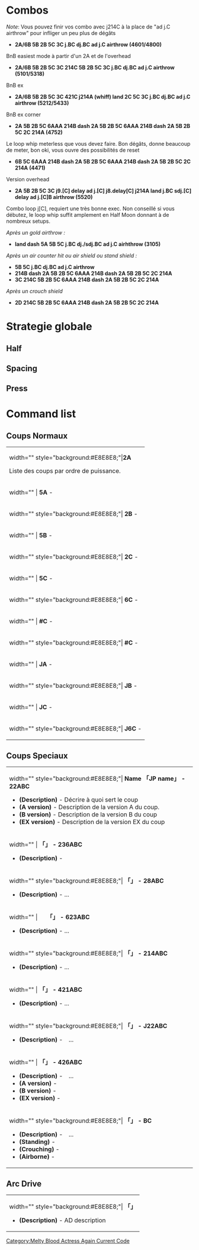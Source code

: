# Combos

*Note*: Vous pouvez finir vos combo avec j214C à la place de "ad j.C
airthrow" pour infliger un peu plus de dégâts

- **2A/6B 5B 2B 5C 3C j.BC dj.BC ad j.C airthrow (4601/4800)**

  
BnB easiest mode à partir d'un 2A et de l'overhead

- **2A/6B 5B 2B 5C 3C 214C 5B 2B 5C 3C j.BC dj.BC ad j.C airthrow
  (5101/5318)**

  
BnB ex

- **2A/6B 5B 2B 5C 3C 421C j214A (whiff) land 2C 5C 3C j.BC dj.BC ad j.C
  airthrow (5212/5433)**

  
BnB ex corner

- **2A 5B 2B 5C 6AAA 214B dash 2A 5B 2B 5C 6AAA 214B dash 2A 5B 2B 5C 2C
  214A (4752)**

  
Le loop whip meterless que vous devez faire. Bon dégâts, donne beaucoup
de meter, bon oki, vous ouvre des possibilités de reset

- **6B 5C 6AAA 214B dash 2A 5B 2B 5C 6AAA 214B dash 2A 5B 2B 5C 2C 214A
  (4471)**

  
Version overhead

- **2A 5B 2B 5C 3C j9.\[C\] delay ad j.\[C\] j8.delay\[C\] j214A land
  j.BC sdj.\[C\] delay ad j.\[C\]B airthrow (5520)**

  
Combo loop j\[C\], requiert une très bonne exec. Non conseillé si vous
débutez, le loop whip suffit amplement en Half Moon donnant à de
nombreux setups.

*Après un gold airthrow :*

- **land dash 5A 5B 5C j.BC dj./sdj.BC ad j.C airhthrow (3105)**

*Après un air counter hit ou air shield ou stand shield :*

- **5B 5C j.BC dj.BC ad j.C airthrow**
- **214B dash 2A 5B 2B 5C 6AAA 214B dash 2A 5B 2B 5C 2C 214A**
- **3C 214C 5B 2B 5C 6AAA 214B dash 2A 5B 2B 5C 2C 214A**

*Après un crouch shield*

- **2D 214C 5B 2B 5C 6AAA 214B dash 2A 5B 2B 5C 2C 214A**

# Strategie globale

## Half

## Spacing

## Press

# Command list

## Coups Normaux

<table>
<tbody>
<tr class="odd">
<td><p>width=""
style="background:#E8E8E8;"|<strong><font size = "3">2A</font></strong></p>
<p>Liste des coups par ordre de puissance.</p></td>
</tr>
<tr class="even">
<td><p>width="" | <strong><font size = "3">5A</font></strong> -</p></td>
</tr>
<tr class="odd">
<td><p>width="" style="background:#E8E8E8;"|
<strong><font size = "3">2B</font></strong> -</p></td>
</tr>
<tr class="even">
<td><p>width="" | <strong><font size = "3">5B</font></strong> -</p></td>
</tr>
<tr class="odd">
<td><p>width="" style="background:#E8E8E8;"|
<strong><font size = "3">2C</font></strong> -</p></td>
</tr>
<tr class="even">
<td><p>width="" | <strong><font size = "3">5C</font></strong> -</p></td>
</tr>
<tr class="odd">
<td><p>width="" style="background:#E8E8E8;"|
<strong><font size = "3">6C</font></strong> -</p></td>
</tr>
<tr class="even">
<td><p>width="" | <strong><font size = "3">#C</font></strong> -</p></td>
</tr>
<tr class="odd">
<td><p>width="" style="background:#E8E8E8;"|
<strong><font size = "3">#C</font></strong> -</p></td>
</tr>
<tr class="even">
<td><p>width="" | <strong><font size = "3">JA</font></strong> -</p></td>
</tr>
<tr class="odd">
<td><p>width="" style="background:#E8E8E8;"|
<strong><font size = "3">JB</font></strong> -</p></td>
</tr>
<tr class="even">
<td><p>width="" | <strong><font size = "3">JC</font></strong> -</p></td>
</tr>
<tr class="odd">
<td><p>width="" style="background:#E8E8E8;"|
<strong><font size = "3">J6C</font></strong> -</p></td>
</tr>
</tbody>
</table>

## Coups Speciaux

<table>
<tbody>
<tr class="odd">
<td><p>width="" style="background:#E8E8E8;"|<strong><font size = "3">
Name 「JP name」 - 22ABC</font></strong></p>
<ul>
<li><strong>(Description)</strong> - Décrire à quoi sert le coup</li>
<li><strong>(A version)</strong> - Description de la version A du
coup.</li>
<li><strong>(B version)</strong> - Description de la version B du
coup</li>
<li><strong>(EX version)</strong> - Description de la version EX du
coup</li>
</ul></td>
</tr>
<tr class="even">
<td><p>width="" | <strong><font size = "3"> 「」 -
236ABC</font></strong></p>
<ul>
<li><strong>(Description)</strong> -</li>
</ul></td>
</tr>
<tr class="odd">
<td><p>width="" style="background:#E8E8E8;"| <strong><font size = "3">
「」 - 28ABC</font></strong></p>
<ul>
<li><strong>(Description)</strong> - ...</li>
</ul></td>
</tr>
<tr class="even">
<td><p>width="" | <strong><font size = "3"> 　 「」 -
623ABC</font></strong></p>
<ul>
<li><strong>(Description)</strong> - ...</li>
</ul></td>
</tr>
<tr class="odd">
<td><p>width="" style="background:#E8E8E8;"| <strong><font size = "3">
「」 - 214ABC</font></strong></p>
<ul>
<li><strong>(Description)</strong> - ...</li>
</ul></td>
</tr>
<tr class="even">
<td><p>width="" | <strong><font size = "3"> 「」 -
421ABC</font></strong></p>
<ul>
<li><strong>(Description)</strong> - ...</li>
</ul></td>
</tr>
<tr class="odd">
<td><p>width="" style="background:#E8E8E8;"| <strong><font size = "3">
「」 - J22ABC</font></strong></p>
<ul>
<li><strong>(Description)</strong> -　...</li>
</ul></td>
</tr>
<tr class="even">
<td><p>width="" | <strong><font size = "3"> 「」 -
426ABC</font></strong></p>
<ul>
<li><strong>(Description)</strong> -　...</li>
<li><strong>(A version)</strong> -</li>
<li><strong>(B version)</strong> -</li>
<li><strong>(EX version)</strong> -</li>
</ul></td>
</tr>
<tr class="odd">
<td><p>width="" style="background:#E8E8E8;"| <strong><font size = "3">
「」 - BC</font></strong></p>
<ul>
<li><strong>(Description)</strong> -　...</li>
<li><strong>(Standing)</strong> -</li>
<li><strong>(Crouching)</strong> -</li>
<li><strong>(Airborne)</strong> -</li>
</ul></td>
</tr>
</tbody>
</table>

## Arc Drive

<table>
<tbody>
<tr class="odd">
<td><p>width="" style="background:#E8E8E8;"| <strong><font size = "3">
「」 </font></strong></p>
<ul>
<li><strong>(Description)</strong> - AD description</li>
</ul></td>
</tr>
</tbody>
</table>

[Category:Melty Blood Actress Again Current
Code](Category:Melty_Blood_Actress_Again_Current_Code "wikilink")
